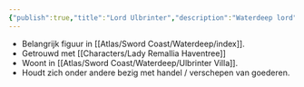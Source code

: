 ```yaml
---
{"publish":true,"title":"Lord Ulbrinter","description":"Waterdeep lord","created":"2025-07-21T19:14:15.046+02:00","modified":"2025-07-22T22:56:52.527+02:00","published":"2025-07-22T22:56:52.527+02:00","cssclasses":""}
---
```


* Belangrijk figuur in [[Atlas/Sword Coast/Waterdeep/index]].
* Getrouwd met [[Characters/Lady Remallia Haventree]] 
* Woont in [[Atlas/Sword Coast/Waterdeep/Ulbrinter Villa]].
* Houdt zich onder andere bezig met handel / verschepen van goederen.

